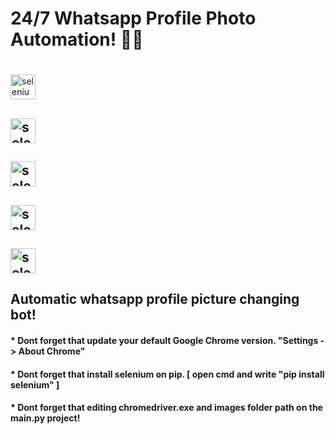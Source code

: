 # 24/7 Whatsapp Profile Photo Automation! 🦾🔥
# <h2 href="https://www.selenium.dev" target="_blank" rel="noreferrer"> 
  <img src="https://raw.githubusercontent.com/detain/svg-logos/780f25886640cef088af994181646db2f6b1a3f8/svg/selenium-logo.svg" alt="selenium" width="40" height="40"/>
  <h2 href="https://www.selenium.dev" target="_blank" rel="noreferrer"> 
  <img src="https://raw.githubusercontent.com/detain/svg-logos/780f25886640cef088af994181646db2f6b1a3f8/svg/selenium-logo.svg" alt="selenium" width="40" height="40"/> 
  <h2 href="https://www.selenium.dev" target="_blank" rel="noreferrer"> 
  <img src="https://raw.githubusercontent.com/detain/svg-logos/780f25886640cef088af994181646db2f6b1a3f8/svg/selenium-logo.svg" alt="selenium" width="40" height="40"/> 
  <h2 href="https://www.selenium.dev" target="_blank" rel="noreferrer"> 
  <img src="https://raw.githubusercontent.com/detain/svg-logos/780f25886640cef088af994181646db2f6b1a3f8/svg/selenium-logo.svg" alt="selenium" width="40" height="40"/> 
  <h2 href="https://www.selenium.dev" target="_blank" rel="noreferrer"> 
  <img src="https://raw.githubusercontent.com/detain/svg-logos/780f25886640cef088af994181646db2f6b1a3f8/svg/selenium-logo.svg" alt="selenium" width="40" height="40"/> 
</h2> <h2>Automatic whatsapp profile picture changing bot!</h2>
<h4> * Dont forget that update your default Google Chrome version. "Settings -> About Chrome" </h4>
<h4> * Dont forget that install selenium on pip. [ open cmd and write "pip install selenium" ]</h4>
<h4> * Dont forget that editing chromedriver.exe and images folder path on the main.py project!</h4>

